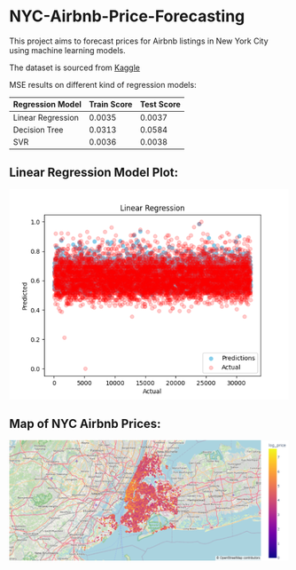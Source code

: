 # NYC-Airbnb-Price-Forecasting

This project aims to forecast prices for Airbnb listings in New York City using machine learning models.

The dataset is sourced from [Kaggle](https://www.kaggle.com/datasets/lovishbansal123/airbnb-data/data)

MSE results on different kind of regression models:

| Regression Model | Train Score | Test Score |
|------------------|-------------|------------|
| Linear Regression | 0.0035      | 0.0037     |
| Decision Tree    | 0.0313      | 0.0584     |
| SVR              | 0.0036      | 0.0038     |



## Linear Regression Model Plot:

![Linear Regression Model Plot](images/LinearRegressionPlot.png)

## Map of NYC Airbnb Prices:

![Map Plot NYC](images/mapplot.png)